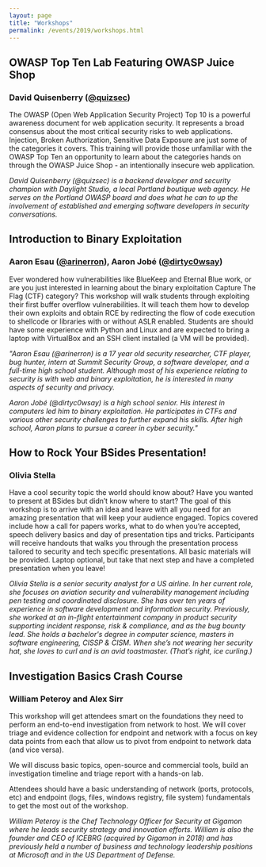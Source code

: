 ```yaml
---
layout: page
title: "Workshops"
permalink: /events/2019/workshops.html
---
```


<a name="David Quisenberry"></a>
## OWASP Top Ten Lab Featuring OWASP Juice Shop
### David Quisenberry ([@quizsec](https://twitter.com/quizsec))
The OWASP (Open Web Application Security Project) Top 10 is a powerful awareness document for web application security. It represents a broad consensus about the most critical security risks to web applications.  Injection, Broken Authorization, Sensitive Data Exposure are just some of the categories it covers.  This training will provide those unfamiliar with the OWASP Top Ten an opportunity to learn about the categories hands on through the OWASP Juice Shop - an intentionally insecure web application.  

*David Quisenberry (@quizsec) is a backend developer and security champion with Daylight Studio, a local Portland boutique web agency. He serves on the Portland OWASP board and does what he can to up the involvement of established and emerging software developers in security conversations.*

<a name=""></a>
## Introduction to Binary Exploitation
### Aaron Esau ([@arinerron](https://twitter.com/arinerron)), Aaron Jobé ([@dirtyc0wsay](https://twitter.com/dirtyc0wsay))
Ever wondered how vulnerabilities like BlueKeep and Eternal Blue work, or are you just interested in learning about the binary exploitation Capture The Flag (CTF) category? This workshop will walk students through exploiting their first buffer overflow vulnerabilities. It will teach them how to develop their own exploits and obtain RCE by redirecting the flow of code execution to shellcode or libraries with or without ASLR enabled. Students are should have some experience with Python and Linux and are expected to bring a laptop with VirtualBox and an SSH client installed (a VM will be provided).

*"Aaron Esau (@arinerron) is a 17 year old security researcher, CTF player, bug hunter, intern at Summit Security Group, a software developer, and a full-time high school student. Although most of his experience relating to security is with web and binary exploitation, he is interested in many aspects of security and privacy.*

*Aaron Jobé (@dirtyc0wsay) is a high school senior. His interest in computers led him to binary exploitation. He participates in CTFs and various other security challenges to further expand his skills. After high school, Aaron plans to pursue a career in cyber security."*

<a name="Olivia Stella"></a>
## How to Rock Your BSides Presentation!
### Olivia Stella
Have a cool security topic the world should know about? Have you wanted to present at BSides but didn’t know where to start? The goal of this workshop is to arrive with an idea and leave with all you need for an amazing presentation that will keep your audience engaged. Topics covered include how a call for papers works, what to do when you’re accepted, speech delivery basics and day of presentation tips and tricks. Participants will receive handouts that walks you through the presentation process tailored to security and tech specific presentations. All basic materials will be provided. Laptop optional, but take that next step and have a completed presentation when you leave!

*Olivia Stella is a senior security analyst for a US airline. In her current role, she focuses on aviation security and vulnerability management including pen testing and coordinated disclosure. She has over ten years of experience in software development and information security. Previously, she worked at an in-flight entertainment company in product security supporting incident response, risk & compliance, and as the bug bounty lead. She holds a bachelor's degree in computer science, masters in software engineering, CISSP & CISM. When she’s not wearing her security hat, she loves to curl and is an avid toastmaster. (That’s right, ice curling.)*

<a name="William Peteroy and Alex Sirr"></a>
## Investigation Basics Crash Course
### William Peteroy and Alex Sirr
This workshop will get attendees smart on the foundations they need to perform an end-to-end investigation from network to host. We will cover triage and evidence collection for endpoint and network with a focus on key data points from each that allow us to pivot from endpoint to network data (and vice versa). 

We will discuss basic topics, open-source and commercial tools, build an investigation timeline and triage report with a hands-on lab.

Attendees should have a basic understanding of network (ports, protocols, etc) and endpoint (logs, files, windows registry, file system) fundamentals to get the most out of the workshop.

*William Peteroy is the Chef Technology Officer for Security at Gigamon where he leads security strategy and innovation efforts. William is also the founder and CEO of ICEBRG (acquired by Gigamon in 2018) and has previously held a number of business and technology leadership positions at Microsoft and in the US Department of Defense.*

<!--
<a name=""></a>
## Title
### Authors ([](https://twitter.com/))
Abstract
*Bio*
-->
